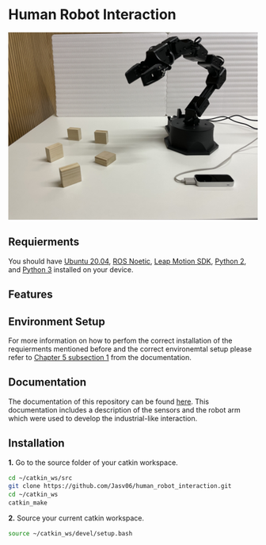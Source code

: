 # Human Robot Interaction
![Alt Text](Images/IMG_6493.JPG)

## Requierments
You should have [Ubuntu 20.04](https://releases.ubuntu.com/20.04/), [ROS Noetic](http://wiki.ros.org/noetic), [Leap Motion SDK](https://developer.leapmotion.com/tracking-software-download), [Python 2](https://www.python.org/downloads/release/python-272/), and [Python 3](https://www.python.org/downloads/) installed on your device.
## Features
## Environment Setup
For more information on how to perfom the correct installation of the requierments mentioned before and the correct environemtal setup please refer to [Chapter 5 subsection 1]() from the documentation.
## Documentation
The documentation of this repository can be found [here](). This documentation includes a description of the sensors and the robot arm which were used to develop the industrial-like interaction.
## Installation
**1.** Go to the source folder of your catkin workspace.
```bash 
cd ~/catkin_ws/src
git clone https://github.com/Jasv06/human_robot_interaction.git
cd ~/catkin_ws
catkin_make
```
**2.** Source your current catkin workspace.
```bash 
source ~/catkin_ws/devel/setup.bash
```
